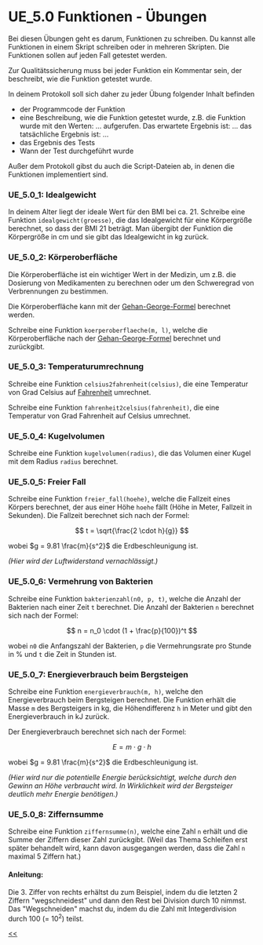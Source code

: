 # UE_5.0 Funktionen - Übungen

Bei diesen Übungen geht es darum, Funktionen zu schreiben.
Du kannst alle Funktionen in einem Skript schreiben oder in mehreren Skripten.
Die Funktionen sollen auf jeden Fall getestet werden.

Zur Qualitätssicherung muss bei jeder Funktion ein Kommentar
sein, der beschreibt, wie die Funktion getestet wurde.

In deinem Protokoll soll sich daher zu jeder Übung folgender Inhalt befinden
- der Programmcode der Funktion
- eine Beschreibung, wie die Funktion getestet wurde, z.B. die Funktion wurde mit den Werten: ... aufgerufen.
  Das erwartete Ergebnis ist: ... das tatsächliche Ergebnis ist: ...
- das Ergebnis des Tests
- Wann der Test durchgeführt wurde

Außer dem Protokoll gibst du auch die Script-Dateien ab,
in denen die Funktionen implementiert sind.


### UE_5.0_1: Idealgewicht

In deinem Alter liegt der ideale Wert für den BMI bei ca. 21.
Schreibe eine Funktion `idealgewicht(groesse)`, die das Idealgewicht
für eine Körpergröße berechnet, so dass der BMI 21 beträgt.
Man übergibt der Funktion die Körpergröße in cm 
und sie gibt das Idealgewicht in kg zurück.

### UE_5.0_2: Körperoberfläche

Die Körperoberfläche ist ein wichtiger Wert in der Medizin,
um z.B. die Dosierung von Medikamenten zu berechnen
oder um den Schweregrad von Verbrennungen zu bestimmen.

Die Körperoberfläche kann mit der 
[Gehan-George-Formel](https://de.wikipedia.org/wiki/K%C3%B6rperoberfl%C3%A4che)
 berechnet werden.

Schreibe eine Funktion `koerperoberflaeche(m, l)`, 
welche die Körperoberfläche nach der
[Gehan-George-Formel](https://de.wikipedia.org/wiki/K%C3%B6rperoberfl%C3%A4che)
berechnet und zurückgibt.

### UE_5.0_3: Temperaturumrechnung

Schreibe eine Funktion `celsius2fahrenheit(celsius)`,
die eine Temperatur von Grad Celsius auf 
[Fahrenheit](https://de.wikipedia.org/wiki/Grad_Fahrenheit)
umrechnet.

Schreibe eine Funktion `fahrenheit2celsius(fahrenheit)`,
die eine Temperatur von Grad Fahrenheit auf Celsius umrechnet.

### UE_5.0_4: Kugelvolumen

Schreibe eine Funktion `kugelvolumen(radius)`,
die das Volumen einer Kugel mit dem Radius `radius` berechnet.

### UE_5.0_5: Freier Fall

Schreibe eine Funktion `freier_fall(hoehe)`,
welche die Fallzeit eines Körpers berechnet, der aus einer Höhe `hoehe` fällt
(Höhe in Meter, Fallzeit in Sekunden).
Die Fallzeit berechnet sich nach der Formel:

$$
t = \sqrt{\frac{2 \cdot h}{g}}
$$

wobei $g = 9.81 \frac{m}{s^2}$ die Erdbeschleunigung ist.

*(Hier wird der Luftwiderstand vernachlässigt.)*

### UE_5.0_6: Vermehrung von Bakterien

Schreibe eine Funktion `bakterienzahl(n0, p, t)`,
welche die Anzahl der Bakterien nach einer Zeit `t` berechnet.
Die Anzahl der Bakterien `n` berechnet sich nach der Formel:

$$
n = n_0 \cdot (1 + \frac{p}{100})^t
$$

wobei `n0` die Anfangszahl der Bakterien, `p` die Vermehrungsrate pro Stunde in %
und `t` die Zeit in Stunden ist.

### UE_5.0_7: Energieverbrauch beim Bergsteigen

Schreibe eine Funktion `energieverbrauch(m, h)`,
welche den Energieverbrauch beim Bergsteigen berechnet.
Die Funktion erhält die Masse `m` des Bergsteigers in kg,
die Höhendifferenz `h` in Meter und gibt den Energieverbrauch in kJ zurück.

Der Energieverbrauch berechnet sich nach der Formel:

$$
E = m \cdot g \cdot h
$$

wobei $g = 9.81 \frac{m}{s^2}$ die Erdbeschleunigung ist.

*(Hier wird nur die potentielle Energie berücksichtigt, 
welche durch den Gewinn an Höhe verbraucht wird. 
In Wirklichkeit wird der Bergsteiger deutlich mehr Energie benötigen.)*

### UE_5.0_8: Ziffernsumme

Schreibe eine Funktion `ziffernsumme(n)`,
welche eine Zahl `n` erhält und die Summe der Ziffern dieser Zahl zurückgibt.
(Weil das Thema Schleifen erst später behandelt wird, kann davon ausgegangen werden,
dass die Zahl `n` maximal 5 Ziffern hat.)

#### Anleitung:

Die 3. Ziffer von rechts erhältst du zum Beispiel, indem du die letzten 2 Ziffern
"wegschneidest" und dann den Rest bei Division durch 10 nimmst.
Das "Wegschneiden" machst du, indem du die Zahl mit Integerdivision 
durch 100 (= 10<sup>2</sup>) teilst.







[<<](../skriptum/05.0_Funktionen.md)
